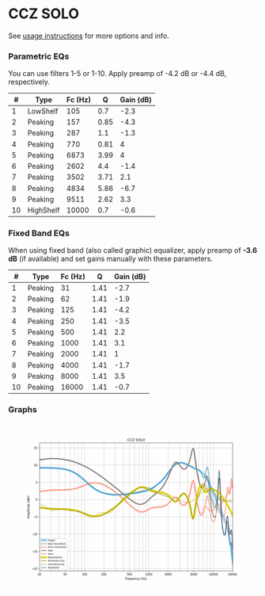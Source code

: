 # CCZ SOLO
See [usage instructions](https://github.com/jaakkopasanen/AutoEq#usage) for more options and info.

### Parametric EQs
You can use filters 1-5 or 1-10. Apply preamp of -4.2 dB or -4.4 dB, respectively.

|   # | Type      |   Fc (Hz) |    Q |   Gain (dB) |
|-----|-----------|-----------|------|-------------|
|   1 | LowShelf  |       105 | 0.7  |        -2.3 |
|   2 | Peaking   |       157 | 0.85 |        -4.3 |
|   3 | Peaking   |       287 | 1.1  |        -1.3 |
|   4 | Peaking   |       770 | 0.81 |         4   |
|   5 | Peaking   |      6873 | 3.99 |         4   |
|   6 | Peaking   |      2602 | 4.4  |        -1.4 |
|   7 | Peaking   |      3502 | 3.71 |         2.1 |
|   8 | Peaking   |      4834 | 5.86 |        -6.7 |
|   9 | Peaking   |      9511 | 2.62 |         3.3 |
|  10 | HighShelf |     10000 | 0.7  |        -0.6 |

### Fixed Band EQs
When using fixed band (also called graphic) equalizer, apply preamp of **-3.6 dB** (if available) and set gains manually with these parameters.

|   # | Type    |   Fc (Hz) |    Q |   Gain (dB) |
|-----|---------|-----------|------|-------------|
|   1 | Peaking |        31 | 1.41 |        -2.7 |
|   2 | Peaking |        62 | 1.41 |        -1.9 |
|   3 | Peaking |       125 | 1.41 |        -4.2 |
|   4 | Peaking |       250 | 1.41 |        -3.5 |
|   5 | Peaking |       500 | 1.41 |         2.2 |
|   6 | Peaking |      1000 | 1.41 |         3.1 |
|   7 | Peaking |      2000 | 1.41 |         1   |
|   8 | Peaking |      4000 | 1.41 |        -1.7 |
|   9 | Peaking |      8000 | 1.41 |         3.5 |
|  10 | Peaking |     16000 | 1.41 |        -0.7 |

### Graphs
![](./CCZ%20SOLO.png)
